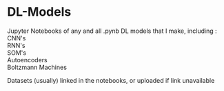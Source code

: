 # DL-Models
Jupyter Notebooks of any and all .pynb DL models that I make, including :  
  CNN's  
  RNN's  
  SOM's  
  Autoencoders  
  Boltzmann Machines  

Datasets (usually) linked in the notebooks, or uploaded if link unavailable

